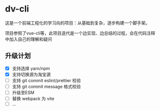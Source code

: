 # dv-cli

这是一个前端工程化的学习向的项目：从基础到复杂，逐步构建一个脚手架。

项目参照了vue-cli等，此项目迭代是一个边实现、边总结的过程，会在代码注释中加入自己的理解和疑问

## 升级计划

- [x] 支持选择 yarn/npm
- [x] 支持切换源为淘宝源
- [ ] 支持 git commit eslint/prettier 校验
- [ ] 支持 git commit message 格式校验
- [ ] 升级至ESM
- [ ] 替换 webpack 为 vite
- [ ] ...
